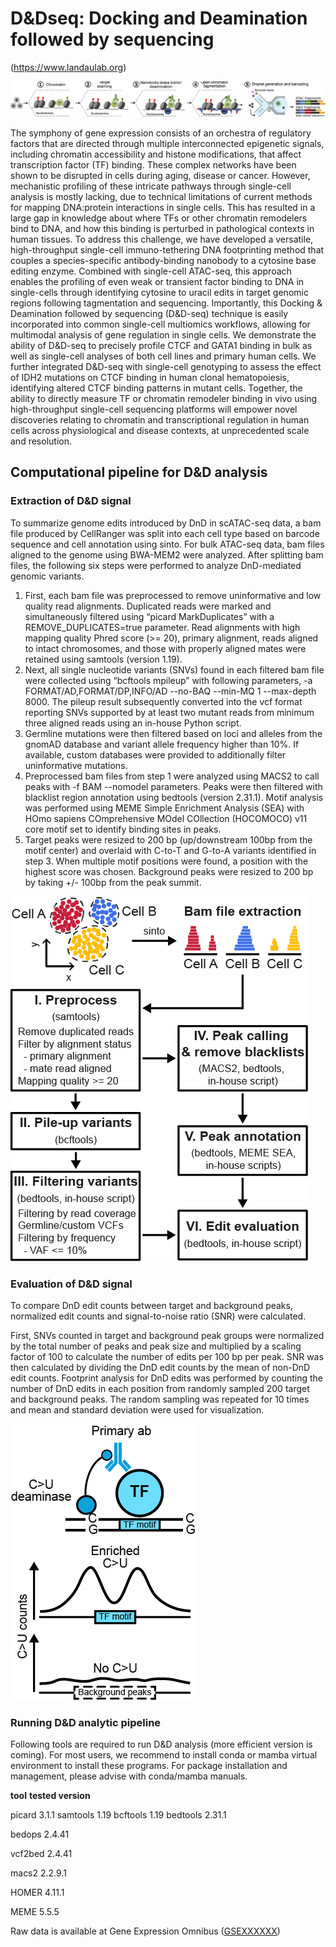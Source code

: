 # **D&Dseq: Docking and Deamination followed by sequencing** 

(https://www.landaulab.org)

![plot](./main/figs/DnD_workflow.png)

The symphony of gene expression consists of an orchestra of regulatory factors that are directed through multiple interconnected epigenetic signals, including chromatin accessibility and histone modifications, that affect transcription factor (TF) binding. These complex networks have been shown to be disrupted in cells during aging, disease or cancer. However, mechanistic profiling of these intricate pathways through single-cell analysis is mostly lacking, due to technical limitations of current methods for mapping DNA:protein interactions in single cells. This has resulted in a large gap in knowledge about where TFs or other chromatin remodelers bind to DNA, and how this binding is perturbed in pathological contexts in human tissues. To address this challenge, we have developed a versatile, high-throughput single-cell immuno-tethering DNA footprinting method that couples a species-specific antibody-binding nanobody to a cytosine base editing enzyme. Combined with single-cell ATAC-seq, this approach enables the profiling of even weak or transient factor binding to DNA in single-cells through identifying cytosine to uracil edits in target genomic regions following tagmentation and sequencing. Importantly, this Docking & Deamination followed by sequencing (D&D-seq) technique is easily incorporated into common single-cell multiomics workflows, allowing for multimodal analysis of gene regulation in single cells. We demonstrate the ability of D&D-seq to precisely profile CTCF and GATA1 binding in bulk as well as single-cell analyses of both cell lines and primary human cells. We further integrated D&D-seq with single-cell genotyping to assess the effect of IDH2 mutations on CTCF binding in human clonal hematopoiesis, identifying altered CTCF binding patterns in mutant cells. Together, the ability to directly measure TF or chromatin remodeler binding in vivo using high-throughput single-cell sequencing platforms will empower novel discoveries relating to chromatin and transcriptional regulation in human cells across physiological and disease contexts, at unprecedented scale and resolution.


## Computational pipeline for D&D analysis

### Extraction of D&D signal

To summarize genome edits introduced by DnD in scATAC-seq data, a bam file produced by CellRanger was split into each cell type based on barcode sequence and cell annotation using sinto. For bulk ATAC-seq data, bam files aligned to the genome using BWA-MEM2 were analyzed. After splitting bam files, the following six steps were performed to analyze DnD-mediated genomic variants. 

1. First, each bam file was preprocessed to remove uninformative and low quality read alignments. Duplicated reads were marked and simultaneously filtered using “picard MarkDuplicates” with a REMOVE_DUPLICATES=true parameter. Read alignments with high mapping quality Phred score (>= 20), primary alignment, reads aligned to intact chromosomes, and those with properly aligned mates were retained using samtools (version 1.19). 
2. Next, all single nucleotide variants (SNVs) found in each filtered bam file were collected using “bcftools mpileup” with following parameters, -a FORMAT/AD,FORMAT/DP,INFO/AD --no-BAQ --min-MQ 1 --max-depth 8000. The pileup result subsequently converted into the vcf format reporting SNVs supported by at least two mutant reads from minimum three aligned reads using an in-house Python script. 
3. Germline mutations were then filtered based on loci and alleles from the gnomAD database and variant allele frequency higher than 10%. If available, custom databases were provided to additionally filter uninformative mutations. 
4. Preprocessed bam files from step 1 were analyzed using MACS2 to call peaks with -f BAM --nomodel parameters. Peaks were then filtered with blacklist region annotation using bedtools (version 2.31.1). Motif analysis was performed using MEME Simple Enrichment Analysis (SEA) with HOmo sapiens COmprehensive MOdel COllection (HOCOMOCO) v11 core motif set to identify binding sites in peaks.
5. Target peaks were resized to 200 bp (up/downstream 100bp from the motif center) and overlaid with C-to-T and G-to-A variants identified in step 3. When multiple motif positions were found, a position with the highest score was chosen. Background peaks were resized to 200 bp by taking +/- 100bp from the peak summit. 


![plot](./main/figs/analytic_pipeline.png)

### Evaluation of D&D signal

To compare DnD edit counts between target and background peaks, normalized edit counts and signal-to-noise ratio (SNR) were calculated. 

First, SNVs counted in target and background peak groups were normalized by the total number of peaks and peak size and multiplied by a scaling factor of 100 to calculate the number of edits per 100 bp per peak. SNR was then calculated by dividing the DnD edit counts by the mean of non-DnD edit counts. 
Footprint analysis for DnD edits was performed by counting the number of DnD edits in each position from randomly sampled 200 target and background peaks. The random sampling was repeated for 10 times and mean and standard deviation were used for visualization.

![plot](./main/figs/DnD_signal.png)


### Running D&D analytic pipeline

Following tools are required to run D&D analysis (more efficient version is coming). For most users, we recommend to install conda or mamba virtual environment to install these programs. For package installation and management, please advise with conda/mamba manuals.

  **tool**    **tested version**
  
  picard    3.1.1
  samtools    1.19
  bcftools    1.19
  bedtools    2.31.1
  
  bedops    2.4.41
  
  vcf2bed    2.4.41
  
  macs2    2.2.9.1
  
  HOMER    4.11.1
  
  MEME    5.5.5



Raw data is available at Gene Expression Omnibus ([GSEXXXXXX](https://www.landaulab.org))

